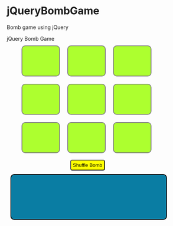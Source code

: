 # jQueryBombGame
Bomb game using jQuery




<!DOCTYPE html>
<html>

<head>
  <title>jQuery Bomb Game</title>
  <style>
    #box {
      width: 400px;
      margin-left: 30px;
    }

    .box1 {
      border-radius: 10px;
      border: 2px solid #73ad21;
      background-color: #73ad21;
      padding: 10px;
      margin: 10px;
      width: 400px;
      height: 20px;
      color: white;
      text-align: center;
    }

    .box2 {
      width: 80px;
      height: 60px;
      background-color: greenyellow;
      /* margin-top: 10px; */
      margin: 10px;

      padding: 10px;
      border-radius: 10px;
      border: 2px solid grey;
      float: left;
    }

    .box3 {
      float: both clear;
    }

    #msg {
      background-color: rgb(10, 125, 163);
      margin-top: 10px;
      margin-left: 10px;
      padding: 50px;
      width: 320px;
      height: 20px;
      border-radius: 10px;
      border: 2px solid black;
      text-align: center;
      font-size: large;
      color: aqua
    }

    #btn1 {
      margin-top: 320px;
      margin-left: -230px;
      background-color: yellow;
      border-radius: 5px;
      padding: 5px;
    }
  </style>
  <script src="https://ajax.googleapis.com/ajax/libs/jquery/3.5.1/jquery.min.js"></script>
  <script>
    var num = [0, 0, 0, 0, 0, 0, 0, 0, 1];
    var flag = false;
    var cnt
    // shuffle Bomb location
    function shuffle() {
      for (var i = 0; i < num.length; i++)
        var idx1 = Math.floor(Math.random() * 9);
      var idx2 = Math.floor(Math.random() * 9);

      if (idx1 != idx2) {
        var temp = num[idx1];
        num[idx1] = num[idx2];
        num[idx2] = temp;
      }
    }
    $(document).ready(function () {
      $('#btn1').click(function () {
        // bomb loation decision
        cnt = 0;
        flag = false;
        $("#msg").text("")
        shuffle();

        // show ? image
        for (i = 0; i <= 9; i++) {
          var htmlStr =
            "<img width='50' src='./img_bomb/q.png' class='imgBox' id='img" +
            i +
            "'>";
          $('#div' + i).html(htmlStr);
        }
      });
      //make click event on the dynamically generated image
      $('.box2').on('click', '.imgBox', function (event) {
        if (flag == true) return;
        //check which location image is clicked
        var id = $(this).attr('id').replace('img', '') - 1;
        // console.log(id);
        //check if num array element is 0 or 1
        //show heart image for 0, otherwise show bomb image
        if ($(this).attr('src') == './img_bomb/q.png') {
          if (num[id] == 0) {
            $(this).attr('src', './img_bomb/heart.png');
            flag = false;
            cnt++;
            if (cnt == 8) {
              $(".imgBox").attr("src", "./img_bomb/heart.png")
              $("#msg").text("Success");
              flag = true;
            }

          } else {
            $(this).attr('src', './img_bomb/bomb.png');
            flag = true;
            $("#msg").text("Failed")
          }
        }
      });
    });
  </script>
</head>

<body>
  <div class="box1">jQuery Bomb Game</div>
  <div id="box">
    <div class="box2" id="div1"></div>
    <div class="box2" id="div2"></div>
    <div class="box2" id="div3"></div>
    <div class="box3"></div>
    <div class="box2" id="div4"></div>
    <div class="box2" id="div5"></div>
    <div class="box2" id="div6"></div>
    <div class="box3"></div>
    <div class="box2" id="div7"></div>
    <div class="box2" id="div8"></div>
    <div class="box2" id="div9"></div>
    <div class="box3"></div>
  </div>
  <input type="button" value="Shuffle Bomb" id="btn1" />
  <div id="msg"></div>
  <!-- <div class="box2"></div>
    <div class="box3"></div> -->
</body>

</html>
